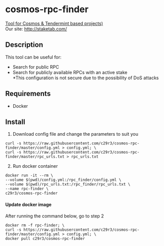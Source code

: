 # cosmos-rpc-finder
[Tool for Cosmos & Tendermint based projects)](https://tendermint.com/)  
Our site: http://staketab.com/

## Description
This tool can be useful for:  
- Search for public RPC  
- Search for publicly available RPCs with an active stake  
*This configuration is not secure due to the possibility of DoS attacks

## Requirements
- Docker  

## Install
1. Download config file and change the parameters to suit you
```
curl -s https://raw.githubusercontent.com/c29r3/cosmos-rpc-finder/master/config.yml > config.yml; \
curl -s https://raw.githubusercontent.com/c29r3/cosmos-rpc-finder/master/rpc_urls.txt > rpc_urls.txt
```

2. Run docker container  
```
docker run -it --rm \
--volume $(pwd)/config.yml:/rpc_finder/config.yml \
--volume $(pwd)/rpc_urls.txt:/rpc_finder/rpc_urls.txt \
--name rpc-finder \
c29r3/cosmos-rpc-finder
```

#### Update docker image  
After running the command below, go to step 2  
```
docker rm -f rpc-finder; \
curl -s https://raw.githubusercontent.com/c29r3/cosmos-rpc-finder/master/config.yml > config.yml; \
docker pull c29r3/cosmos-rpc-finder
```